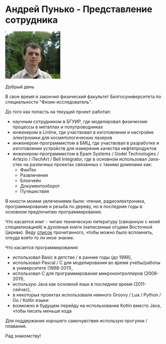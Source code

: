 
# Андрей Пунько - Представление сотрудника

<img src="../photos/Andrei_Punko_photo_informal.jpg" alt="drawing" width="175"/>

Добрый день

В свое время я закончил физический факультет Белгосуниверситета по специальности "Физик-исследователь".

До того как попасть на текущий проект работал:
- научным сотрудником в БГУИР, где моделировал физические процессы в металлах и полупроводниках
- инженером в Linline, где участвовал в изготовлении и настройке электроники для косметологических лазеров
- инженером-программистом в БМЦ, где участвовал в разработке и изготовлении устройств для измерения качества нефтепродуктов
- инженером-программистом в Epam Systems / Godel Technologies / Artezio / iTechArt / Bell Integrator, где в основном использовал Java-стек
на различных проектах связанных с такими доменами как:
  - ФинТех
  - Развлечения
  - Блокчейн
  - Документооборот
  - Путешествия

В юности моими увлечениями были: чтение, радиоэлектроника, программирование и резьба по дереву,
но в последние годы в основном предпочитаю программирование.

Что касается книг - читаю техническую литературу (связанную с моей специализацией) и духовные книги (написанные отцами Восточной Церкви).
Веду [список](https://github.com/andrei-punko/books) прочитанного, чтобы можно было вспомнить, откуда взято то ли иное знание.

Что касается программирования:
- использовал Basic в детстве / в ранние годы (до 1998),
- использовал Pascal / C для моделирования во время учебы/работы в университете (1998-2011),
- использовал C для программирования микроконтроллеров (2008-2011),
- использую Java как основной язык в последнее время (2011-сейчас),
- в некоторых проектах использовали немного Groovy / Lua / Python / Go / Kotlin языки
- возможно в будущем перейду на использование Kotlin вместо Java, чтобы писать меньше кода

Для поддержания хорошего самочувствия использую прогулки / плавание.

Рад знакомству!

